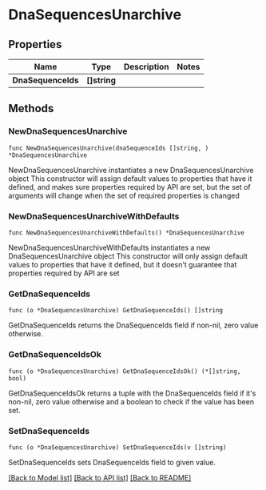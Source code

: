 # DnaSequencesUnarchive

## Properties

Name | Type | Description | Notes
------------ | ------------- | ------------- | -------------
**DnaSequenceIds** | **[]string** |  | 

## Methods

### NewDnaSequencesUnarchive

`func NewDnaSequencesUnarchive(dnaSequenceIds []string, ) *DnaSequencesUnarchive`

NewDnaSequencesUnarchive instantiates a new DnaSequencesUnarchive object
This constructor will assign default values to properties that have it defined,
and makes sure properties required by API are set, but the set of arguments
will change when the set of required properties is changed

### NewDnaSequencesUnarchiveWithDefaults

`func NewDnaSequencesUnarchiveWithDefaults() *DnaSequencesUnarchive`

NewDnaSequencesUnarchiveWithDefaults instantiates a new DnaSequencesUnarchive object
This constructor will only assign default values to properties that have it defined,
but it doesn't guarantee that properties required by API are set

### GetDnaSequenceIds

`func (o *DnaSequencesUnarchive) GetDnaSequenceIds() []string`

GetDnaSequenceIds returns the DnaSequenceIds field if non-nil, zero value otherwise.

### GetDnaSequenceIdsOk

`func (o *DnaSequencesUnarchive) GetDnaSequenceIdsOk() (*[]string, bool)`

GetDnaSequenceIdsOk returns a tuple with the DnaSequenceIds field if it's non-nil, zero value otherwise
and a boolean to check if the value has been set.

### SetDnaSequenceIds

`func (o *DnaSequencesUnarchive) SetDnaSequenceIds(v []string)`

SetDnaSequenceIds sets DnaSequenceIds field to given value.



[[Back to Model list]](../README.md#documentation-for-models) [[Back to API list]](../README.md#documentation-for-api-endpoints) [[Back to README]](../README.md)


